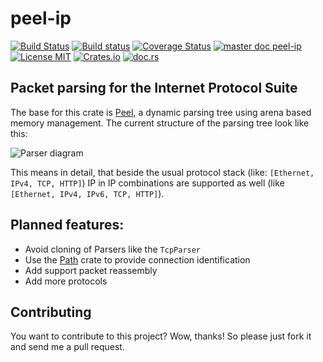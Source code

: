 # peel-ip
[![Build Status](https://travis-ci.org/saschagrunert/peel-ip.svg)](https://travis-ci.org/saschagrunert/peel-ip) [![Build status](https://ci.appveyor.com/api/projects/status/1c6d93otbd8dgswc?svg=true)](https://ci.appveyor.com/project/saschagrunert/peel-ip) [![Coverage Status](https://coveralls.io/repos/github/saschagrunert/peel-ip/badge.svg?branch=master)](https://coveralls.io/github/saschagrunert/peel-ip?branch=master) [![master doc peel-ip](https://img.shields.io/badge/master_doc-peel_ip-blue.svg)](https://saschagrunert.github.io/peel-ip) [![License MIT](https://img.shields.io/badge/license-MIT-blue.svg)](https://github.com/saschagrunert/peel-ip/blob/master/LICENSE) [![Crates.io](https://img.shields.io/crates/v/peel-ip.svg)](https://crates.io/crates/peel-ip) [![doc.rs](https://docs.rs/peel-ip/badge.svg)](https://docs.rs/peel-ip)
## Packet parsing for the Internet Protocol Suite
The base for this crate is [Peel](https://github.com/saschagrunert/peel), a dynamic parsing tree using arena based
memory management. The current structure of the parsing tree look like this:

![Parser diagram](.github/structure.png)

This means in detail, that beside the usual protocol stack (like: `[Ethernet, IPv4, TCP, HTTP]`) IP in IP combinations
are supported as well (like `[Ethernet, IPv4, IPv6, TCP, HTTP]`).

## Planned features:
- Avoid cloning of Parsers like the `TcpParser`
- Use the [Path](https://github.com/saschagrunert/path) crate to provide connection identification
- Add support packet reassembly
- Add more protocols

## Contributing
You want to contribute to this project? Wow, thanks! So please just fork it and send me a pull request.

